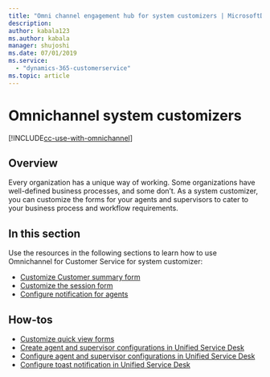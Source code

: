 ```yaml
---
title: "Omni channel engagement hub for system customizers | MicrosoftDocs"
description: 
author: kabala123
ms.author: kabala
manager: shujoshi
ms.date: 07/01/2019
ms.service: 
  - "dynamics-365-customerservice"
ms.topic: article
---
```

# Omnichannel system customizers

[!INCLUDE[cc-use-with-omnichannel](../../includes/cc-use-with-omnichannel.md)]

## Overview

Every organization has a unique way of working. Some organizations have well-defined business processes, and some don’t. As a system customizer, you can customize the forms for your agents and supervisors to cater to your business process and workflow requirements.

## In this section

Use the resources in the following sections to learn how to use Omnichannel for Customer Service for system customizer:

- [Customize Customer summary form](customize-customer-summary.md)
- [Customize the session form](customize-session-form.md)
- [Configure notification for agents](configure-notification-screen-pop-agents.md)

## How-tos
- [Customize quick view forms](customize-quick-view-form.md)
- [Create agent and supervisor configurations in Unified Service Desk](create-agent-supervisor-configurations-unified-service-desk.md)
- [Configure agent and supervisor configurations in Unified Service Desk](create-agent-supervisor-configurations-unified-service-desk.md)
- [Configure toast notification in Unified Service Desk](configure-toast-notification-unified-service-desk.md)
